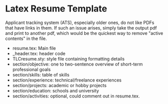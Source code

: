 # Latex Resume Template

Applicant tracking system (ATS), especially older ones, do not like PDFs that have links in them. If such an issue arises, simply take the output pdf and print to another pdf, which would be the quickest way to remove "active contents" in the file.

- resume.tex: Main file
- \_header.tex: header code
- TLCresume.sty: style file containing formatting details
- section/objective: one to two-sentence overview of short-term professional goals
- section/skills: table of skills
- section/experience: technical/freelance experiences
- section/projects: academic or hobby projects
- section/education: schools and university
- section/activities: optional, could comment out in resume.tex.

